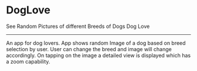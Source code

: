 # DogLove
See Random Pictures of different Breeds of Dogs
Dog Love

------------


An app for dog lovers. App shows random Image of a dog based on breed selection by user.
User can change the breed and image will change accordingly.
On tapping on the image a detailed view is displayed which has a zoom capability.
